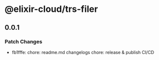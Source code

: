 # @elixir-cloud/trs-filer

## 0.0.1

### Patch Changes

- fb1fffe: chore: readme.md changelogs
  chore: release & publish CI/CD

